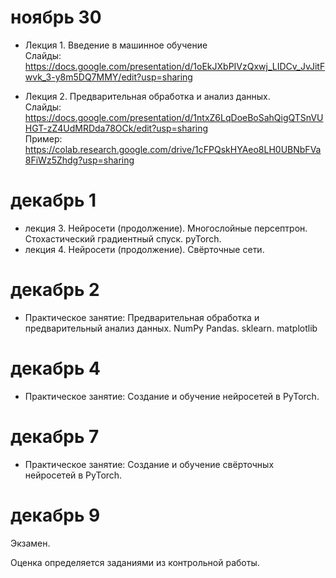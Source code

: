 # ноябрь 30
- Лекция 1. Введение в машинное обучение   
Слайды: https://docs.google.com/presentation/d/1oEkJXbPIVzQxwj_LIDCv_JvJitFwvk_3-y8m5DQ7MMY/edit?usp=sharing

- Лекция 2. Предварительная обработка и анализ данных. \
  Слайды: https://docs.google.com/presentation/d/1ntxZ6LqDoeBoSahQigQTSnVUHGT-zZ4UdMRDda78OCk/edit?usp=sharing \
  Пример: https://colab.research.google.com/drive/1cFPQskHYAeo8LH0UBNbFVa8FiWz5Zhdg?usp=sharing

# декабрь 1
- лекция 3. Нейросети (продолжение). Многослойные персептрон. Стохастический градиентный спуск. pyTorch. 
- лекция 4. Нейросети (продолжение). Свёрточные сети. 

# декабрь 2
- Практическое занятие: Предварительная обработка и предварительный анализ данных. NumPy Pandas. sklearn. matplotlib 

# декабрь 4
- Практическое занятие: Создание и обучение нейросетей в PyTorch. 

# декабрь 7
- Практическое занятие: Создание и обучение свёрточных нейросетей в PyTorch. 

# декабрь 9
Экзамен.

Оценка определяется заданиями из контрольной работы.

 
